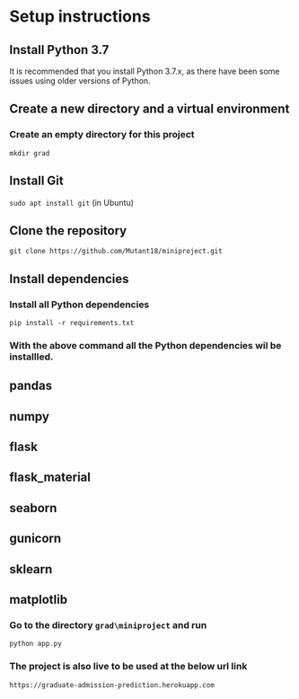 # Setup instructions 
## Install Python 3.7
It is recommended that you install Python 3.7.x, as there have been some issues using older versions of Python.

## Create a new directory and a virtual environment
### Create an empty directory for this project
`mkdir grad`

## Install Git
`sudo apt install git` (in Ubuntu)

## Clone the  repository
`git clone https://github.com/Mutant18/miniproject.git`

## Install dependencies
### Install all Python dependencies
`pip install -r requirements.txt`

### With the above command all the Python dependencies wil be installled.
## pandas
## numpy
## flask
## flask_material
## seaborn
## gunicorn
## sklearn
## matplotlib


### Go to the directory `grad\miniproject` and run
`python app.py`

### The project is also live to be used at the below url link
`https://graduate-admission-prediction.herokuapp.com`
